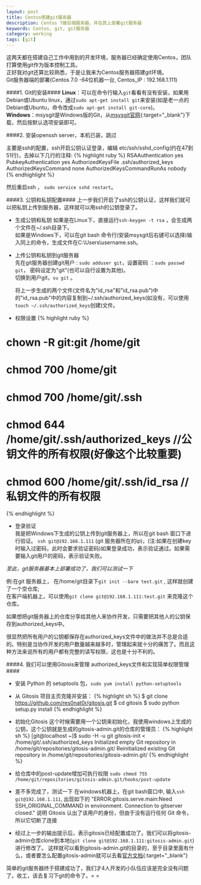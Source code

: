 ```yaml
---
layout: post
title: Centos搭建git服务器
description: Centos 7做后端服务器，并在其上部署git服务器
keywords: Centos, git, git服务器
category: working
tags: [git]
---
```


这两天都在搭建自己工作中用到的开发环境，服务器已经确定使用Centos，团队打算使用git作为版本控制工具。  
正好我对git还算比较熟悉，于是让我来为Centos服务器搭建git环境。  
Git服务器端的部署(Centos 7.0 -64位机器一台, Centos_IP : 192.168.1.111)

####1. Git的安装####
**Linux**：可以在命令行输入`git`看看有没有安装，如果用Debian或Ubuntu linux，通过`sudo apt-get install git`来安装(如是老一点的Debian或Ubuntu，命令改成`sudo apt-get install git-core`)。  
**Windows**：msysgit是Windows版的Git，从[msysgit官网](http://msysgit.github.io/){:target="_blank"}下载，然后按默认选项安装即可。

####2. 安装openssh server，本机已装，跳过

主要是ssh的配置，ssh开启公钥认证登录，编辑 etc/ssh/sshd_config(约在47到51行)，去掉以下几行的注释:
{% highlight ruby %}
RSAAuthentication yes
PubkeyAuthentication yes
AuthorizedKeysFile      .ssh/authorized_keys
AuthorizedKeysCommand none
AuthorizedKeysCommandRunAs nobody
{% endhighlight %}

然后重启ssh ， `sudo service sshd restart`。

####3. 公钥和私钥配置####
上一步我们开启了ssh的公钥认证，这样我们就可以把私钥上传到服务器，这样就可以用ssh的公钥登录了。

- 生成公钥和私钥
    如果是在Linux下，直接运行`ssh-keygen -t rsa` ，会生成两个文件在~/.ssh目录下。  
    如果是Windows下，可以在git bash 命令行(安装msysgit后右键可以选择)输入同上的命令，生成文件在C:\Users\username\.ssh。

- 上传公钥和私钥到git服务器  
    先在git服务器创建git用户 : `sudo adduser git`，设置密码 ：`sudo passwd git`， 密码设定为"git"(也可以自行设置为其他)。  
    切换到用户git，`su git` 。  

    将上一步生成的两个文件(文件名为"id_rsa"和"id_rsa.pub")中的"id_rsa.pub"中的内容复制到~/.ssh/authorized_keys(如没有，可以使用`touch ~/.ssh/authorized_keys`创建)文件。 

- 权限设置
{% highlight ruby %}  
# chown -R git:git /home/git
# chmod 700 /home/git
# chmod 700 /home/git/.ssh
# chmod 644 /home/git/.ssh/authorized_keys  //公钥文件的所有权限(好像这个比较重要)
# chmod 600 /home/git/.ssh/id_rsa        //私钥文件的所有权限
{% endhighlight %}

- 登录验证  
  我是把Windows下生成的公钥上传到git服务器上，所以在git bash 窗口下进行验证。
  `ssh git@192.168.1.111` (git 服务器所在的ip)，(注:如果在创建key时输入过密码，此时会要求验证密码)如果登录成功，表示验证通过。如果需要输入git用户的密码，表示验证失败。

*至此，git服务器基本上部署成功了，我们可以测试一下*

例:在git 服务器上， 在/home/git目录下`git init --bare test.git` , 这样就创建了一个空仓库;  
在客户端机器上，可以使用`git clone git@192.168.1.111:test.git` 来克隆这个仓库。

如果想把git服务器上的仓库分享给其他人来协作开发，只需要把其他人的公钥保存到authorized_keys中。

很显然把所有用户的公钥都保存在authorized_keys文件中的做法并不总是合适的。特别是当协作开发的用户数量越来越多时，管理起来就十分的痛苦了。而且这种方法来说所有的用户都有完整的读写权限，这也是十分不利的。

####4. 我们可以使用Gitosis来管理 authorized_keys文件和实现简单权限管理####

- 安装 Python 的 setuptools 包，`sudo yum install python-setuptools`

- 从 Gitosis 项目主页克隆并安装：
{% highlight sh %}
$ git clone https://github.com/res0nat0r/gitosis.git
$ cd gitosis
$ sudo python setup.py install
{% endhighlight %}

- 初始化Gitosis
这个时候需要用一个公钥来初始化，我使用windows上生成的公钥，这个公钥就是生成的gitosis-admin.git的仓库的管理员：
{% highlight sh %}
[git@localhost ~]$ sudo -H -u git gitosis-init < /home/git/.ssh/authorized_keys
Initialized empty Git repository in /home/git/repositories/gitosis-admin.git/
Reinitialized existing Git repository in /home/git/repositories/gitosis-admin.git/
{% endhighlight %}

- 给仓库中的post-update增加可执行权限
`sudo chmod 755 /home/git/repositories/gitosis-admin.git/hooks/post-update`

- 差不多完成了，测试一下
 在windows机器上，在git bash窗口中, 输入`ssh git@192.168.1.111`, 出现如下的
"ERROR:gitosis.serve.main:Need SSH_ORIGINAL_COMMAND in environment. 
Connection to gitserver closed."
说明 Gitosis 认出了该用户的身份，但由于没有运行任何 Git 命令，所以它切断了连接

- 经过上一步的输出提示后，表示gitosis已经配置成功了。我们可以将gitosis-admin仓库clone到本地(`git clone git@192.168.1.111:gitosis-admin.git`)进行修改了。
 这样就可以看到gitosis-admin.git的目录的，至于目录里面有什么，或者要怎么配置gitosis-admin就可以去看[官方文档](https://github.com/res0nat0r/gitosis000){:target="_blank"}

简单的git服务器终于搭建成功了，我们才4人开发的小队伍应该是完全没有问题了。收工，该去复习下git的命令了。= =

